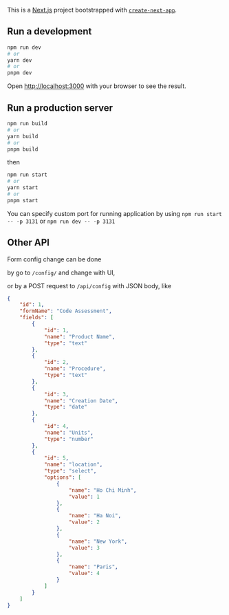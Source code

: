 This is a [Next.js](https://nextjs.org/) project bootstrapped with [`create-next-app`](https://github.com/vercel/next.js/tree/canary/packages/create-next-app).

## Run a development


```bash
npm run dev
# or
yarn dev
# or
pnpm dev
```

Open [http://localhost:3000](http://localhost:3000) with your browser to see the result.

## Run a production server

```bash
npm run build
# or
yarn build
# or
pnpm build
```

then

```bash
npm run start
# or
yarn start
# or
pnpm start
```


You can specify custom port for running application by using
`npm run start -- -p 3131` or `npm run dev -- -p 3131`

## Other API

Form config change can be done 

by go to `/config/` and change with UI,

or by a POST request to `/api/config` with JSON body, like

```json
{
    "id": 1,
    "formName": "Code Assessment",
    "fields": [
        {
            "id": 1,
            "name": "Product Name",
            "type": "text"
        },
        {
            "id": 2,
            "name": "Procedure",
            "type": "text"
        },
        {
            "id": 3,
            "name": "Creation Date",
            "type": "date"
        },
        {
            "id": 4,
            "name": "Units",
            "type": "number"
        },
        {
            "id": 5,
            "name": "location",
            "type": "select",
            "options": [
                {
                    "name": "Ho Chi Minh",
                    "value": 1
                },
                {
                    "name": "Ha Noi",
                    "value": 2
                },
                {
                    "name": "New York",
                    "value": 3
                },
                {
                    "name": "Paris",
                    "value": 4
                }
            ]
        }
    ]
}
```
